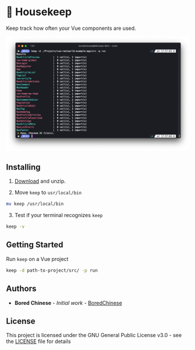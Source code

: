 # 🧹 Housekeep
Keep track how often your Vue components are used.

![alt text](screenshot.png "Screenshot of terminal containing a demonstration of the tool.")

## Installing

1. [Download](https://github.com/boredchinese/housekeep/releases) and unzip.

2. Move `keep` to `usr/local/bin`

```bash
mv keep /usr/local/bin
```

3. Test if your terminal recognizes `keep`

```bash
keep -v
```

## Getting Started

Run `keep` on a Vue project

```bash
keep -d path-to-project/src/ -p run
```

## Authors

* **Bored Chinese** - *Initial work* - [BoredChinese](https://github.com/boredchinese)

## License

This project is licensed under the GNU General Public License v3.0 - see the [LICENSE](LICENSE) file for details
